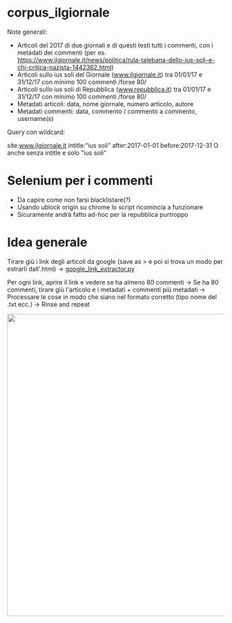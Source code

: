 # corpus_ilgiornale

Note generali:

- Articoli del 2017 di due giornali e di questi testi tutti i commenti, con i metadati dei commenti (per es. https://www.ilgiornale.it/news/politica/rula-talebana-dello-ius-soli-e-chi-critica-nazista-1442362.html)
- Articoli sullo ius soli del Giornale (www.ilgiornale.it) tra 01/01/17 e 31/12/17 con minimo 100 commenti /forse 80/
- Articoli sullo ius soli di Repubblica (www.repubblica.it) tra 01/01/17 e 31/12/17 con minimo 100 commenti /forse 80/
- Metadati articoli: data, nome giornale, numero articolo, autore 
- Metadati commenti: data, commento / commento a commento, username(s)

Query con wildcard:

site:www.ilgiornale.it intitle:"ius soli" after:2017-01-01 before:2017-12-31
O anche senza intitle e solo "ius soli"

# Selenium per i commenti

- Da capire come non farsi blacklistare(?) 
- Usando ublock origin su chrome lo script ricomincia a funzionare 
- Sicuramente andrà fatto ad-hoc per la repubblica purtroppo

# Idea generale

Tirare giù i link degli articoli da google (save as > e poi si trova un modo per estrarli dall'.html) -> [google_link_extractor.py](https://github.com/ffedox/corpus_ilgiornale/blob/main/google_link_extractor.py)

Per ogni link, aprire il link e vedere se ha almeno 80 commenti -> Se ha 80 commenti, tirare giù l'articolo e i metadati + commenti più metadati -> Processare le cose in modo che siano nel formato corretto (tipo nome del .txt ecc.) -> Rinse and repeat

<img src="https://github.com/ffedox/corpus_ilgiornale/blob/main/esempio_corpus.jpg" width="700" class="center">
